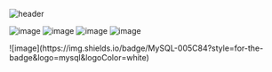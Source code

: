 ![header](https://capsule-render.vercel.app/api?type=wave&color=timeGradient&height=300&section=header&text=Hello%20Everyone&fontSize=90)

![image]({BadgeURLHere})
![image]({BadgeURLHere})
![image]({BadgeURLHere})
![image]({BadgeURLHere})

<div> 
  ![image](https://img.shields.io/badge/MySQL-005C84?style=for-the-badge&logo=mysql&logoColor=white)
</div>
